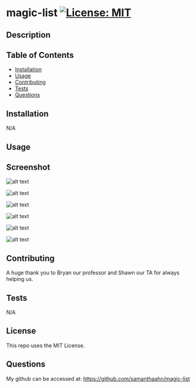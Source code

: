 # magic-list [![License: MIT](https://img.shields.io/badge/License-MIT-yellow.svg)](https://opensource.org/licenses/MIT)


## Description



## Table of Contents
- [Installation](#installation)
- [Usage](#usage)
- [Contributing](#contributing)
- [Tests](#tests)
- [Questions](#questions)

## Installation
N/A

## Usage


## Screenshot
![alt text](./public/images/Screenshot%202023-05-09%20at%208.59.48%20PM.png)

![alt text](./public/images/Screenshot%202023-05-09%20at%208.59.56%20PM.png)

![alt text](./public/images/Screenshot%202023-05-09%20at%209.00.05%20PM.png)

![alt text](./public/images/Screenshot%202023-05-09%20at%209.00.17%20PM.png)

![alt text](./public/images/Screenshot%202023-05-09%20at%209.00.24%20PM.png)

![alt text](./public/images/Screenshot%202023-05-09%20at%209.00.36%20PM.png)


## Contributing
A huge thank you to Bryan our professor and Shawn our TA for always helping us.

## Tests
N/A

## License
This repo uses the MIT License. 

## Questions

My github can be accessed at: https://github.com/samanthaahn/magic-list



